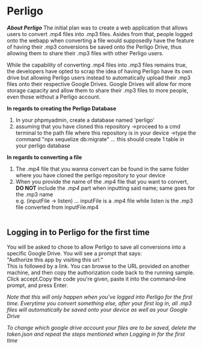 # Perligo

<i><b>About Perligo</b></i>
The initial plan was to create a web application that allows users to convert .mp4 files into .mp3 files. Asides from that, people logged onto the webapp when converting a file would supposedly have the feature of having their .mp3 conversions be saved onto the Perligo Drive, thus allowing them to share their .mp3 files with other Perligo users.

While the capability of converting .mp4 files into .mp3 files remains true, the developers have opted to scrap the idea of having Perligo have its own drive but allowing Perligo users instead to automatically upload their .mp3 files onto their respective Google Drives. Google Drives will allow for more storage capacity and allow them to share their .mp3 files to more people, even those without a Perligo account.

<b>In regards to creating the Perligo Database</b>
1. In your phpmyadmin, create a database named 'perligo'
2. assuming that you have cloned this repository
  ->proceed to a cmd terminal to the path file where this repository is in your device
  ->type the command "npx sequelize db:migrate" ... this should create 1 table in your perligo database

<b>In regards to converting a file</b>
 1. The .mp4 file that you wanna convert can be found in the same folder where you have cloned the perligo repository to your device
 2. When you provide the name of the .mp4 file that you want to convert, <b>DO NOT</b> include the <i>.mp4</i> part when inputting said name; same goes for the .mp3 name<br>
e.g. (inputFile      ->   listen)   ... inputFile is a .mp4 file while listen is the .mp3 file converted from inputFile.mp4
<br><br>

<h2>Logging in to Perligo for the first time</h2>
  
You will be asked to chose to allow Perligo to save all conversions into a specific Google Drive. You will see a prompt that says: <br>
  "Authorize this app by visiting this url:"<br>
  This is followed by a link. You can browse to the URL provided on another machine, and then copy the authorization code back to the running sample. 
  Click accept.Copy the code you're given, paste it into the command-line prompt, and press Enter.

<i>Note that this will only happen when you've logged into Perligo for the first time. Everytime you convert something else, after your first log in, all .mp3 files will automatically be saved onto your device as well as your Google Drive</i>

<i>To change which google drive account your files are to be saved, delete the token.json and repeat the steps mentioned when Logging in for the first time</i>

